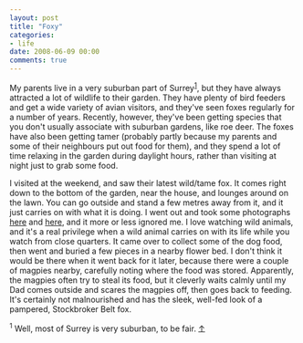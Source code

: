 ```yaml
---
layout: post
title: "Foxy"
categories:
- life
date: 2008-06-09 00:00
comments: true
---
```


<p>My parents live in a very suburban part of Surrey<sup id="r1-90608"><a href="#f1-90608">1</a></sup>, but they have always attracted a lot of wildlife to their garden. They have plenty of bird feeders and get a wide variety of avian visitors, and they've seen foxes regularly for a number of years. Recently, however, they've been getting species that you don't usually associate with suburban gardens, like roe deer. The foxes have also been getting tamer (probably partly because my parents and some of their neighbours put out food for them), and they spend a lot of time relaxing in the garden during daylight hours, rather than visiting at night just to grab some food.</p>

<p>I visited at the weekend, and saw their latest wild/tame fox. It comes right down to the bottom of the garden, near the house, and lounges around on the lawn. You can go outside and stand a few metres away from it, and it just carries on with what it is doing. I went out and took some photographs <a href="http://www.rousette.org.uk/wingsopenwide/full/66/">here</a> and <a href="http://www.rousette.org.uk/wingsopenwide/full/65/">here</a>, and it more or less ignored me. I love watching wild animals, and it's a real privilege when a wild animal carries on with its life while you watch from close quarters. It came over to collect some of the dog food, then went and buried a few pieces in a nearby flower bed. I don't think it would be there when it went back for it later, because there were a couple of magpies nearby, carefully noting where the food was stored. Apparently, the magpies often try to steal its food, but it cleverly waits calmly until my Dad comes outside and scares the magpies off, then goes back to feeding. It's certainly not malnourished and has the sleek, well-fed look of a pampered, Stockbroker Belt fox. </p>

<p><sup id="f1-90608">1</sup> Well, most of Surrey is very suburban, to be fair. <a href="#r1-90608">&uarr;</a></p>


